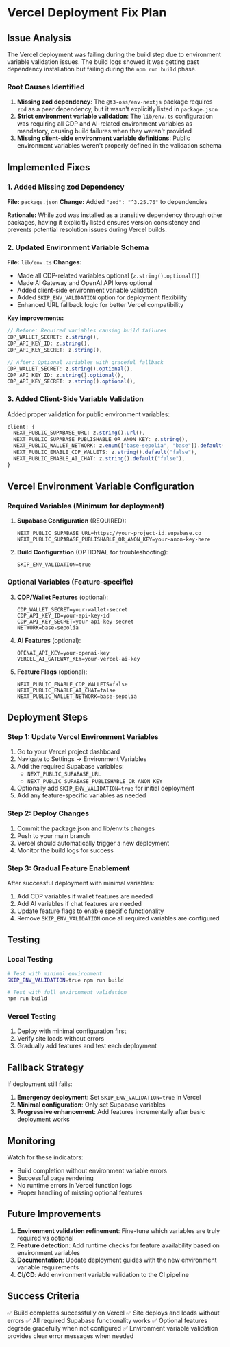 # Vercel Deployment Fix Plan

## Issue Analysis

The Vercel deployment was failing during the build step due to environment variable validation issues. The build logs showed it was getting past dependency installation but failing during the `npm run build` phase.

### Root Causes Identified

1. **Missing zod dependency**: The `@t3-oss/env-nextjs` package requires `zod` as a peer dependency, but it wasn't explicitly listed in `package.json`
2. **Strict environment variable validation**: The `lib/env.ts` configuration was requiring all CDP and AI-related environment variables as mandatory, causing build failures when they weren't provided
3. **Missing client-side environment variable definitions**: Public environment variables weren't properly defined in the validation schema

## Implemented Fixes

### 1. Added Missing zod Dependency

**File:** `package.json`
**Change:** Added `"zod": "^3.25.76"` to dependencies

**Rationale:** While zod was installed as a transitive dependency through other packages, having it explicitly listed ensures version consistency and prevents potential resolution issues during Vercel builds.

### 2. Updated Environment Variable Schema

**File:** `lib/env.ts`
**Changes:**
- Made all CDP-related variables optional (`z.string().optional()`)
- Made AI Gateway and OpenAI API keys optional
- Added client-side environment variable validation
- Added `SKIP_ENV_VALIDATION` option for deployment flexibility
- Enhanced URL fallback logic for better Vercel compatibility

**Key improvements:**
```typescript
// Before: Required variables causing build failures
CDP_WALLET_SECRET: z.string(),
CDP_API_KEY_ID: z.string(),
CDP_API_KEY_SECRET: z.string(),

// After: Optional variables with graceful fallback
CDP_WALLET_SECRET: z.string().optional(),
CDP_API_KEY_ID: z.string().optional(),
CDP_API_KEY_SECRET: z.string().optional(),
```

### 3. Added Client-Side Variable Validation

Added proper validation for public environment variables:
```typescript
client: {
  NEXT_PUBLIC_SUPABASE_URL: z.string().url(),
  NEXT_PUBLIC_SUPABASE_PUBLISHABLE_OR_ANON_KEY: z.string(),
  NEXT_PUBLIC_WALLET_NETWORK: z.enum(["base-sepolia", "base"]).default("base-sepolia"),
  NEXT_PUBLIC_ENABLE_CDP_WALLETS: z.string().default("false"),
  NEXT_PUBLIC_ENABLE_AI_CHAT: z.string().default("false"),
}
```

## Vercel Environment Variable Configuration

### Required Variables (Minimum for deployment)

1. **Supabase Configuration** (REQUIRED):
   ```
   NEXT_PUBLIC_SUPABASE_URL=https://your-project-id.supabase.co
   NEXT_PUBLIC_SUPABASE_PUBLISHABLE_OR_ANON_KEY=your-anon-key-here
   ```

2. **Build Configuration** (OPTIONAL for troubleshooting):
   ```
   SKIP_ENV_VALIDATION=true
   ```

### Optional Variables (Feature-specific)

3. **CDP/Wallet Features** (optional):
   ```
   CDP_WALLET_SECRET=your-wallet-secret
   CDP_API_KEY_ID=your-api-key-id
   CDP_API_KEY_SECRET=your-api-key-secret
   NETWORK=base-sepolia
   ```

4. **AI Features** (optional):
   ```
   OPENAI_API_KEY=your-openai-key
   VERCEL_AI_GATEWAY_KEY=your-vercel-ai-key
   ```

5. **Feature Flags** (optional):
   ```
   NEXT_PUBLIC_ENABLE_CDP_WALLETS=false
   NEXT_PUBLIC_ENABLE_AI_CHAT=false
   NEXT_PUBLIC_WALLET_NETWORK=base-sepolia
   ```

## Deployment Steps

### Step 1: Update Vercel Environment Variables

1. Go to your Vercel project dashboard
2. Navigate to Settings → Environment Variables
3. Add the required Supabase variables:
   - `NEXT_PUBLIC_SUPABASE_URL`
   - `NEXT_PUBLIC_SUPABASE_PUBLISHABLE_OR_ANON_KEY`
4. Optionally add `SKIP_ENV_VALIDATION=true` for initial deployment
5. Add any feature-specific variables as needed

### Step 2: Deploy Changes

1. Commit the package.json and lib/env.ts changes
2. Push to your main branch
3. Vercel should automatically trigger a new deployment
4. Monitor the build logs for success

### Step 3: Gradual Feature Enablement

After successful deployment with minimal variables:
1. Add CDP variables if wallet features are needed
2. Add AI variables if chat features are needed
3. Update feature flags to enable specific functionality
4. Remove `SKIP_ENV_VALIDATION` once all required variables are configured

## Testing

### Local Testing
```bash
# Test with minimal environment
SKIP_ENV_VALIDATION=true npm run build

# Test with full environment validation
npm run build
```

### Vercel Testing
1. Deploy with minimal configuration first
2. Verify site loads without errors
3. Gradually add features and test each deployment

## Fallback Strategy

If deployment still fails:

1. **Emergency deployment**: Set `SKIP_ENV_VALIDATION=true` in Vercel
2. **Minimal configuration**: Only set Supabase variables
3. **Progressive enhancement**: Add features incrementally after basic deployment works

## Monitoring

Watch for these indicators:
- Build completion without environment variable errors
- Successful page rendering
- No runtime errors in Vercel function logs
- Proper handling of missing optional features

## Future Improvements

1. **Environment validation refinement**: Fine-tune which variables are truly required vs optional
2. **Feature detection**: Add runtime checks for feature availability based on environment variables
3. **Documentation**: Update deployment guides with the new environment variable requirements
4. **CI/CD**: Add environment variable validation to the CI pipeline

## Success Criteria

✅ Build completes successfully on Vercel
✅ Site deploys and loads without errors
✅ All required Supabase functionality works
✅ Optional features degrade gracefully when not configured
✅ Environment variable validation provides clear error messages when needed

